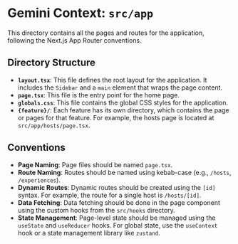 # Gemini Context: `src/app`

This directory contains all the pages and routes for the application, following the Next.js App Router conventions.

## Directory Structure

-   **`layout.tsx`**: This file defines the root layout for the application. It includes the `Sidebar` and a `main` element that wraps the page content.
-   **`page.tsx`**: This file is the entry point for the home page.
-   **`globals.css`**: This file contains the global CSS styles for the application.
-   **`{feature}/`**: Each feature has its own directory, which contains the page or pages for that feature. For example, the hosts page is located at `src/app/hosts/page.tsx`.

## Conventions

-   **Page Naming**: Page files should be named `page.tsx`.
-   **Route Naming**: Routes should be named using kebab-case (e.g., `/hosts`, `/experiences`).
-   **Dynamic Routes**: Dynamic routes should be created using the `[id]` syntax. For example, the route for a single host is `/hosts/[id]`.
-   **Data Fetching**: Data fetching should be done in the page component using the custom hooks from the `src/hooks` directory.
-   **State Management**: Page-level state should be managed using the `useState` and `useReducer` hooks. For global state, use the `useContext` hook or a state management library like `zustand`.
